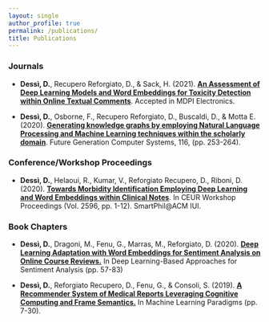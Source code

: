 ```yaml
---
layout: single
author_profile: true
permalink: /publications/
title: Publications
---
```


### Journals

- **Dessì, D.**, Recupero Reforgiato, D., & Sack, H. (2021). [**An Assessment of Deep Learning Models and Word Embeddings for Toxicity Detection within Online Textual Comments**](https://drive.google.com/file/d/1xp9Jgw2QArihfAmM8WOldh_kStUktov_/view?usp=sharing). Accepted in MDPI Electronics.

- **Dessì, D.**, Osborne, F., Recupero Reforgiato, D., Buscaldi, D., & Motta E. (2020). [**Generating knowledge graphs by employing Natural Language Processing and Machine Learning techniques within the scholarly domain**](http://www.sciencedirect.com/science/article/pii/S0167739X2033003X). Future Generation Computer Systems, 116, (pp. 253-264).



### Conference/Workshop Proceedings


- **Dessì, D.**, Helaoui, R., Kumar, V., Reforgiato Recupero, D., Riboni, D. (2020). [**Towards Morbidity Identification Employing Deep Learning and Word Embeddings within Clinical Notes**](http://ceur-ws.org/Vol-2596/paper1.pdf). In CEUR Workshop Proceedings (Vol. 2596, pp. 1-12). SmartPhil@ACM IUI.



### Book Chapters

- **Dessì, D.**, Dragoni, M., Fenu, G., Marras, M., Reforgiato, D. (2020). [**Deep Learning Adaptation with Word Embeddings for Sentiment Analysis on Online Course Reviews.**](https://link.springer.com/chapter/10.1007/978-981-15-1216-2_3) In Deep Learning-Based Approaches for Sentiment Analysis (pp. 57-83)

- **Dessì, D.**, Reforgiato Recupero, D., Fenu, G., & Consoli, S. (2019). [**A Recommender System of Medical Reports Leveraging Cognitive Computing and Frame Semantics.**](https://link.springer.com/chapter/10.1007/978-3-319-94030-4_2) In Machine Learning Paradigms (pp. 7-30).





